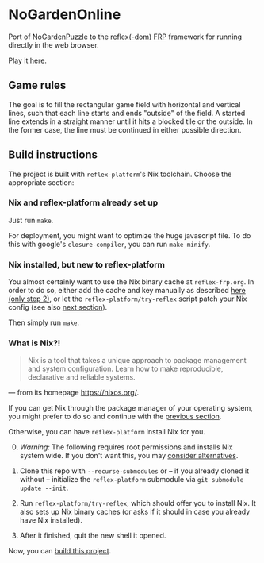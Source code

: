 # NoGardenOnline
Port of [NoGardenPuzzle](https://github.com/J0J0/games-poc/tree/main/NoGardenPuzzle)
to the [reflex(-dom)](https://hackage.haskell.org/package/reflex-dom)
[FRP](https://wiki.haskell.org/Functional_Reactive_Programming) framework
for running directly in the web browser.

Play it [here](https://homepages.uni-regensburg.de/~prj05723/nogardenonline/).

## Game rules
The goal is to fill the rectangular game field with horizontal and vertical lines,
such that each line starts and ends "outside" of the field. A started line extends
in a straight manner until it hits a blocked tile or the outside. In the former
case, the line must be continued in either possible direction.

## Build instructions
The project is built with `reflex-platform`'s Nix toolchain.
Choose the appropriate section:

### Nix and reflex-platform already set up
Just run `make`.

For deployment, you might want to optimize the huge javascript file.
To do this with google's `closure-compiler`, you can run `make minify`.

### Nix installed, but new to reflex-platform
You almost certainly want to use the Nix binary cache at `reflex-frp.org`.
In order to do so, either add the cache and key manually as described
[here (only step 2)](https://github.com/obsidiansystems/obelisk#installing-obelisk),
or let the `reflex-platform/try-reflex` script patch your Nix config (see also [next section](#What-is-Nix)).

Then simply run `make`.

### What is Nix?!
> Nix is a tool that takes a unique approach to package management and system configuration. Learn how to make reproducible, declarative and reliable systems.

— from its homepage <https://nixos.org/>.

If you can get Nix through the package manager of your operating system, you
might prefer to do so and continue with the [previous section](#Nix-installed-but-new-to-reflex-platform).

Otherwise, you can have `reflex-platform` install Nix for you.

0. _Warning:_ The following requires root permissions and installs Nix system wide. If you
don't want this, you may [consider alternatives](https://nixos.wiki/wiki/Nix_Installation_Guide#Installing_without_root_permissions).

1. Clone this repo with `--recurse-submodules` or – if you already cloned it without –
initialize the `reflex-platform` submodule via `git submodule update --init`.

2. Run `reflex-platform/try-reflex`, which should offer you to install Nix.
It also sets up Nix binary caches (or asks if it should in case you already
have Nix installed).

3. After it finished, quit the new shell it opened.

Now, you can [build this project](#Nix-and-reflex-platform-already-set-up).
